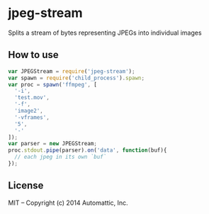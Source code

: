 
# jpeg-stream

Splits a stream of bytes representing JPEGs into individual images

## How to use

```js
var JPEGStream = require('jpeg-stream');
var spawn = require('child_process').spawn;
var proc = spawn('ffmpeg', [
  '-i',
  'test.mov',
  '-f',
  'image2',
  '-vframes',
  '5',
  '-'
]);
var parser = new JPEGStream;
proc.stdout.pipe(parser).on('data', function(buf){
  // each jpeg in its own `buf`
});
```

## License

MIT – Copyright (c) 2014 Automattic, Inc.
